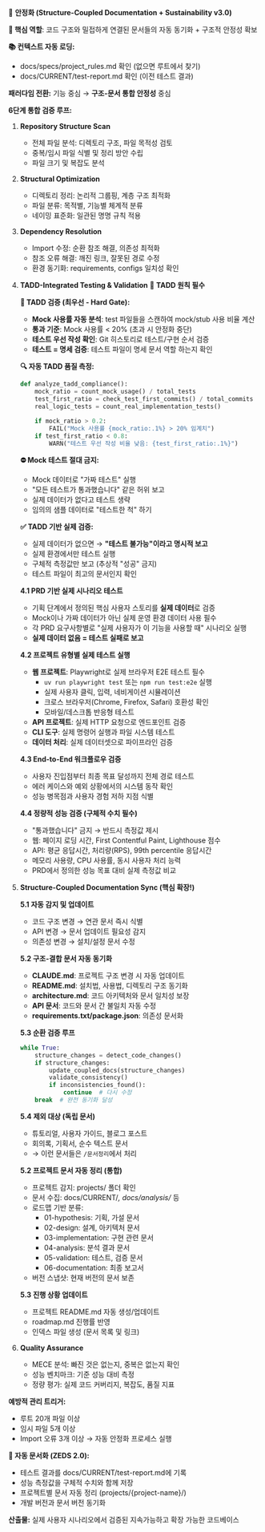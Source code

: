🔧 **안정화 (Structure-Coupled Documentation + Sustainability v3.0)**

**🎯 핵심 역할**: 코드 구조와 밀접하게 연결된 문서들의 자동 동기화 + 구조적 안정성 확보

**📚 컨텍스트 자동 로딩:**
- docs/specs/project_rules.md 확인 (없으면 루트에서 찾기)
- docs/CURRENT/test-report.md 확인 (이전 테스트 결과)

**패러다임 전환:** 기능 중심 → **구조-문서 통합 안정성** 중심

**6단계 통합 검증 루프:**

1. **Repository Structure Scan**
   - 전체 파일 분석: 디렉토리 구조, 파일 목적성 검토
   - 중복/임시 파일 식별 및 정리 방안 수립
   - 파일 크기 및 복잡도 분석

2. **Structural Optimization**
   - 디렉토리 정리: 논리적 그룹핑, 계층 구조 최적화
   - 파일 분류: 목적별, 기능별 체계적 분류
   - 네이밍 표준화: 일관된 명명 규칙 적용

3. **Dependency Resolution**
   - Import 수정: 순환 참조 해결, 의존성 최적화
   - 참조 오류 해결: 깨진 링크, 잘못된 경로 수정
   - 환경 동기화: requirements, configs 일치성 확인

4. **TADD-Integrated Testing & Validation** 🧪 **TADD 원칙 필수**
   
   **🧪 TADD 검증 (최우선 - Hard Gate):**
   - **Mock 사용률 자동 분석**: test 파일들을 스캔하여 mock/stub 사용 비율 계산
   - **통과 기준**: Mock 사용률 < 20% (초과 시 안정화 중단)
   - **테스트 우선 작성 확인**: Git 히스토리로 테스트/구현 순서 검증
   - **테스트 = 명세 검증**: 테스트 파일이 명세 문서 역할 하는지 확인
   
   **🔍 자동 TADD 품질 측정:**
   ```python
   def analyze_tadd_compliance():
       mock_ratio = count_mock_usage() / total_tests
       test_first_ratio = check_test_first_commits() / total_commits
       real_logic_tests = count_real_implementation_tests()
       
       if mock_ratio > 0.2:
           FAIL("Mock 사용률 {mock_ratio:.1%} > 20% 임계치")
       if test_first_ratio < 0.8:
           WARN("테스트 우선 작성 비율 낮음: {test_first_ratio:.1%}")
   ```
   
   **⛔ Mock 테스트 절대 금지:**
   - Mock 데이터로 "가짜 테스트" 실행
   - "모든 테스트가 통과했습니다" 같은 허위 보고
   - 실제 데이터가 없다고 테스트 생략
   - 임의의 샘플 데이터로 "테스트한 척" 하기
   
   **✅ TADD 기반 실제 검증:**
   - 실제 데이터가 없으면 → **"테스트 불가능"이라고 명시적 보고**
   - 실제 환경에서만 테스트 실행
   - 구체적 측정값만 보고 (추상적 "성공" 금지)
   - 테스트 파일이 최고의 문서인지 확인
   
   **4.1 PRD 기반 실제 시나리오 테스트**
   - 기획 단계에서 정의된 핵심 사용자 스토리를 **실제 데이터**로 검증
   - Mock이나 가짜 데이터가 아닌 실제 운영 환경 데이터 사용 필수
   - 각 PRD 요구사항별로 "실제 사용자가 이 기능을 사용할 때" 시나리오 실행
   - **실제 데이터 없음 = 테스트 실패로 보고**
   
   **4.2 프로젝트 유형별 실제 테스트 실행**
   - **웹 프로젝트**: Playwright로 실제 브라우저 E2E 테스트 필수
     - `uv run playwright test` 또는 `npm run test:e2e` 실행
     - 실제 사용자 클릭, 입력, 네비게이션 시뮬레이션
     - 크로스 브라우저(Chrome, Firefox, Safari) 호환성 확인
     - 모바일/데스크톱 반응형 테스트
   - **API 프로젝트**: 실제 HTTP 요청으로 엔드포인트 검증
   - **CLI 도구**: 실제 명령어 실행과 파일 시스템 테스트
   - **데이터 처리**: 실제 데이터셋으로 파이프라인 검증
   
   **4.3 End-to-End 워크플로우 검증**
   - 사용자 진입점부터 최종 목표 달성까지 전체 경로 테스트
   - 에러 케이스와 예외 상황에서의 시스템 동작 확인
   - 성능 병목점과 사용자 경험 저하 지점 식별
   
   **4.4 정량적 성능 검증 (구체적 수치 필수)**
   - "통과했습니다" 금지 → 반드시 측정값 제시
   - 웹: 페이지 로딩 시간, First Contentful Paint, Lighthouse 점수
   - API: 평균 응답시간, 처리량(RPS), 99th percentile 응답시간
   - 메모리 사용량, CPU 사용률, 동시 사용자 처리 능력
   - PRD에서 정의한 성능 목표 대비 실제 측정값 비교

5. **Structure-Coupled Documentation Sync (핵심 확장!)**
   
   **5.1 자동 감지 및 업데이트**
   - 코드 구조 변경 → 연관 문서 즉시 식별
   - API 변경 → 문서 업데이트 필요성 감지
   - 의존성 변경 → 설치/설정 문서 수정
   
   **5.2 구조-결합 문서 자동 동기화**
   - **CLAUDE.md**: 프로젝트 구조 변경 시 자동 업데이트
   - **README.md**: 설치법, 사용법, 디렉토리 구조 동기화
   - **architecture.md**: 코드 아키텍처와 문서 일치성 보장
   - **API 문서**: 코드와 문서 간 불일치 자동 수정
   - **requirements.txt/package.json**: 의존성 문서화
   
   **5.3 순환 검증 루프**
   ```python
   while True:
       structure_changes = detect_code_changes()
       if structure_changes:
           update_coupled_docs(structure_changes)
           validate_consistency()
           if inconsistencies_found():
               continue  # 다시 수정
       break  # 완전 동기화 달성
   ```
   
   **5.4 제외 대상 (독립 문서)**
   - 튜토리얼, 사용자 가이드, 블로그 포스트
   - 회의록, 기획서, 순수 텍스트 문서
   - → 이런 문서들은 `/문서정리`에서 처리
   
   **5.2 프로젝트 문서 자동 정리 (통합)**
   - 프로젝트 감지: projects/ 폴더 확인
   - 문서 수집: docs/CURRENT/*, docs/analysis/* 등
   - 로드맵 기반 분류:
     * 01-hypothesis: 기획, 가설 문서
     * 02-design: 설계, 아키텍처 문서
     * 03-implementation: 구현 관련 문서
     * 04-analysis: 분석 결과 문서
     * 05-validation: 테스트, 검증 문서
     * 06-documentation: 최종 보고서
   - 버전 스냅샷: 현재 버전의 문서 보존
   
   **5.3 진행 상황 업데이트**
   - 프로젝트 README.md 자동 생성/업데이트
   - roadmap.md 진행률 반영
   - 인덱스 파일 생성 (문서 목록 및 링크)

6. **Quality Assurance**
   - MECE 분석: 빠진 것은 없는지, 중복은 없는지 확인
   - 성능 벤치마크: 기준 성능 대비 측정
   - 정량 평가: 실제 코드 커버리지, 복잡도, 품질 지표

**예방적 관리 트리거:**
- 루트 20개 파일 이상
- 임시 파일 5개 이상
- Import 오류 3개 이상
→ 자동 안정화 프로세스 실행

**💾 자동 문서화 (ZEDS 2.0):**
- 테스트 결과를 docs/CURRENT/test-report.md에 기록
- 성능 측정값을 구체적 수치와 함께 저장
- 프로젝트별 문서 자동 정리 (projects/{project-name}/)
- 개발 버전과 문서 버전 동기화

**산출물:** 실제 사용자 시나리오에서 검증된 지속가능하고 확장 가능한 코드베이스